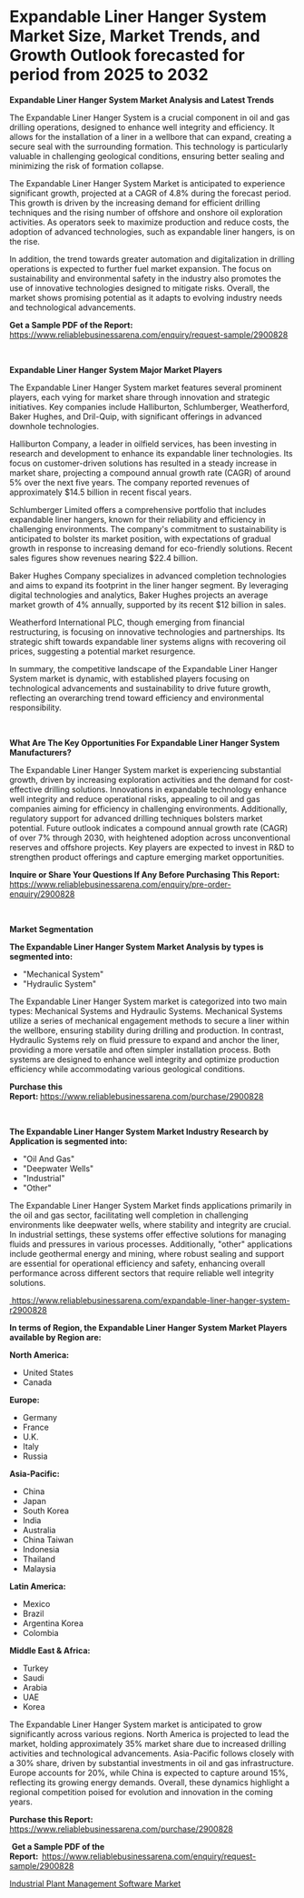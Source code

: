 <p><h1>Expandable Liner Hanger System Market Size, Market Trends, and Growth Outlook forecasted for period from 2025 to 2032</h1></p><p><strong>Expandable Liner Hanger System Market Analysis and Latest Trends</strong></p>
<p><p>The Expandable Liner Hanger System is a crucial component in oil and gas drilling operations, designed to enhance well integrity and efficiency. It allows for the installation of a liner in a wellbore that can expand, creating a secure seal with the surrounding formation. This technology is particularly valuable in challenging geological conditions, ensuring better sealing and minimizing the risk of formation collapse.</p><p>The Expandable Liner Hanger System Market is anticipated to experience significant growth, projected at a CAGR of 4.8% during the forecast period. This growth is driven by the increasing demand for efficient drilling techniques and the rising number of offshore and onshore oil exploration activities. As operators seek to maximize production and reduce costs, the adoption of advanced technologies, such as expandable liner hangers, is on the rise.</p><p>In addition, the trend towards greater automation and digitalization in drilling operations is expected to further fuel market expansion. The focus on sustainability and environmental safety in the industry also promotes the use of innovative technologies designed to mitigate risks. Overall, the market shows promising potential as it adapts to evolving industry needs and technological advancements.</p></p>
<p><strong>Get a Sample PDF of the Report:&nbsp;</strong> <a href="https://www.reliablebusinessarena.com/enquiry/request-sample/2900828?utm_campaign=2994&utm_medium=2&utm_source=Github&utm_content=ia&utm_term=16032025&utm_id=expandable-liner-hanger-system">https://www.reliablebusinessarena.com/enquiry/request-sample/2900828</a></p>
<p>&nbsp;</p>
<p><strong>Expandable Liner Hanger System Major Market Players</strong></p>
<p><p>The Expandable Liner Hanger System market features several prominent players, each vying for market share through innovation and strategic initiatives. Key companies include Halliburton, Schlumberger, Weatherford, Baker Hughes, and Dril-Quip, with significant offerings in advanced downhole technologies.</p><p>Halliburton Company, a leader in oilfield services, has been investing in research and development to enhance its expandable liner technologies. Its focus on customer-driven solutions has resulted in a steady increase in market share, projecting a compound annual growth rate (CAGR) of around 5% over the next five years. The company reported revenues of approximately $14.5 billion in recent fiscal years.</p><p>Schlumberger Limited offers a comprehensive portfolio that includes expandable liner hangers, known for their reliability and efficiency in challenging environments. The company's commitment to sustainability is anticipated to bolster its market position, with expectations of gradual growth in response to increasing demand for eco-friendly solutions. Recent sales figures show revenues nearing $22.4 billion.</p><p>Baker Hughes Company specializes in advanced completion technologies and aims to expand its footprint in the liner hanger segment. By leveraging digital technologies and analytics, Baker Hughes projects an average market growth of 4% annually, supported by its recent $12 billion in sales.</p><p>Weatherford International PLC, though emerging from financial restructuring, is focusing on innovative technologies and partnerships. Its strategic shift towards expandable liner systems aligns with recovering oil prices, suggesting a potential market resurgence.</p><p>In summary, the competitive landscape of the Expandable Liner Hanger System market is dynamic, with established players focusing on technological advancements and sustainability to drive future growth, reflecting an overarching trend toward efficiency and environmental responsibility.</p></p>
<p>&nbsp;</p>
<p><strong>What Are The Key Opportunities For Expandable Liner Hanger System Manufacturers?</strong></p>
<p><p>The Expandable Liner Hanger System market is experiencing substantial growth, driven by increasing exploration activities and the demand for cost-effective drilling solutions. Innovations in expandable technology enhance well integrity and reduce operational risks, appealing to oil and gas companies aiming for efficiency in challenging environments. Additionally, regulatory support for advanced drilling techniques bolsters market potential. Future outlook indicates a compound annual growth rate (CAGR) of over 7% through 2030, with heightened adoption across unconventional reserves and offshore projects. Key players are expected to invest in R&D to strengthen product offerings and capture emerging market opportunities.</p></p>
<p><strong>Inquire or Share Your Questions If Any Before Purchasing This Report:</strong> <a href="https://www.reliablebusinessarena.com/enquiry/pre-order-enquiry/2900828?utm_campaign=2994&utm_medium=2&utm_source=Github&utm_content=ia&utm_term=16032025&utm_id=expandable-liner-hanger-system">https://www.reliablebusinessarena.com/enquiry/pre-order-enquiry/2900828</a></p>
<p>&nbsp;</p>
<p><strong>Market Segmentation</strong></p>
<p><strong>The Expandable Liner Hanger System Market Analysis by types is segmented into:</strong></p>
<p><ul><li>"Mechanical System"</li><li>"Hydraulic System"</li></ul></p>
<p><p>The Expandable Liner Hanger System market is categorized into two main types: Mechanical Systems and Hydraulic Systems. Mechanical Systems utilize a series of mechanical engagement methods to secure a liner within the wellbore, ensuring stability during drilling and production. In contrast, Hydraulic Systems rely on fluid pressure to expand and anchor the liner, providing a more versatile and often simpler installation process. Both systems are designed to enhance well integrity and optimize production efficiency while accommodating various geological conditions.</p></p>
<p><strong>Purchase this Report:&nbsp;</strong><a href="https://www.reliablebusinessarena.com/purchase/2900828?utm_campaign=2994&utm_medium=2&utm_source=Github&utm_content=ia&utm_term=16032025&utm_id=expandable-liner-hanger-system">https://www.reliablebusinessarena.com/purchase/2900828</a></p>
<p>&nbsp;</p>
<p><strong>The Expandable Liner Hanger System Market Industry Research by Application is segmented into:</strong></p>
<p><ul><li>"Oil And Gas"</li><li>"Deepwater Wells"</li><li>"Industrial"</li><li>"Other"</li></ul></p>
<p><p>The Expandable Liner Hanger System Market finds applications primarily in the oil and gas sector, facilitating well completion in challenging environments like deepwater wells, where stability and integrity are crucial. In industrial settings, these systems offer effective solutions for managing fluids and pressures in various processes. Additionally, "other" applications include geothermal energy and mining, where robust sealing and support are essential for operational efficiency and safety, enhancing overall performance across different sectors that require reliable well integrity solutions.</p></p>
<p><a href="https://www.reliablebusinessarena.com/expandable-liner-hanger-system-r2900828?utm_campaign=2994&utm_medium=2&utm_source=Github&utm_content=ia&utm_term=16032025&utm_id=expandable-liner-hanger-system">&nbsp;https://www.reliablebusinessarena.com/expandable-liner-hanger-system-r2900828</a></p>
<p><strong>In terms of Region, the Expandable Liner Hanger System Market Players available by Region are:</strong></p>
<p>
    <p> <strong> North America: </strong>
        <ul>
            <li>United States</li>
            <li>Canada</li>
        </ul>
        </p> 
    <p> <strong> Europe: </strong>
        <ul>
            <li>Germany</li>
            <li>France</li>
            <li>U.K.</li>
            <li>Italy</li>
            <li>Russia</li>
        </ul>
        </p> 
    <p> <strong> Asia-Pacific: </strong>
        <ul>
            <li>China</li>
            <li>Japan</li>
            <li>South Korea</li>
            <li>India</li>
            <li>Australia</li>
            <li>China Taiwan</li>
            <li>Indonesia</li>
            <li>Thailand</li>
            <li>Malaysia</li>
        </ul>
        </p> 
    <p> <strong> Latin America: </strong>
        <ul>
            <li>Mexico</li>
            <li>Brazil</li>
            <li>Argentina Korea</li>
            <li>Colombia</li>
        </ul>
        </p> 
    <p> <strong> Middle East & Africa: </strong>
        <ul>
            <li>Turkey</li>
            <li>Saudi</li>
            <li>Arabia</li>
            <li>UAE</li>
            <li>Korea</li>
        </ul>
    </p>
    </p>
<p><p>The Expandable Liner Hanger System market is anticipated to grow significantly across various regions. North America is projected to lead the market, holding approximately 35% market share due to increased drilling activities and technological advancements. Asia-Pacific follows closely with a 30% share, driven by substantial investments in oil and gas infrastructure. Europe accounts for 20%, while China is expected to capture around 15%, reflecting its growing energy demands. Overall, these dynamics highlight a regional competition poised for evolution and innovation in the coming years.</p></p>
<p><strong>Purchase this Report: </strong><a href="https://www.reliablebusinessarena.com/purchase/2900828?utm_campaign=2994&utm_medium=2&utm_source=Github&utm_content=ia&utm_term=16032025&utm_id=expandable-liner-hanger-system">https://www.reliablebusinessarena.com/purchase/2900828</a></p>
<p>&nbsp;<strong>Get a Sample PDF of the Report:&nbsp;&nbsp;</strong><a href="https://www.reliablebusinessarena.com/enquiry/request-sample/2900828?utm_campaign=2994&utm_medium=2&utm_source=Github&utm_content=ia&utm_term=16032025&utm_id=expandable-liner-hanger-system">https://www.reliablebusinessarena.com/enquiry/request-sample/2900828</a></p>
<p><strong></strong></p>
<p><p><a href="https://github.com/penecorodz74/Market-Research-Report-List-1/blob/main/industrial-plant-management-software-market.md?utm_campaign=2994&utm_medium=2&utm_source=Github&utm_content=ia&utm_term=16032025&utm_id=expandable-liner-hanger-system">Industrial Plant Management Software Market</a></p></p>